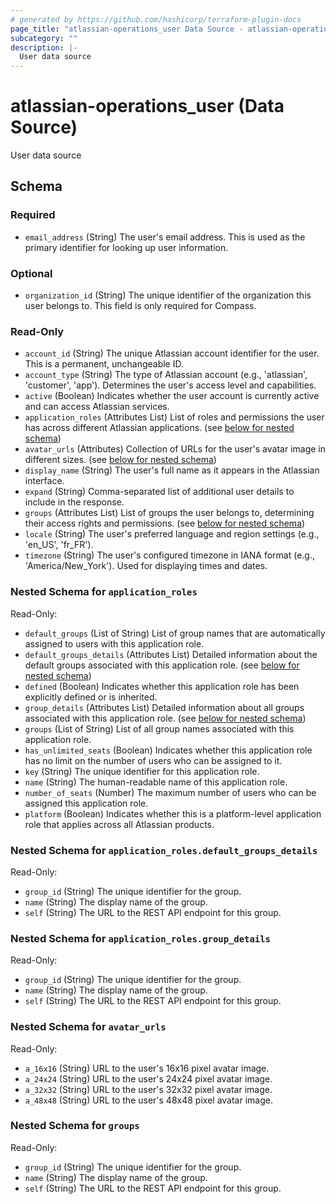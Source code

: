 ```yaml
---
# generated by https://github.com/hashicorp/terraform-plugin-docs
page_title: "atlassian-operations_user Data Source - atlassian-operations"
subcategory: ""
description: |-
  User data source
---
```


# atlassian-operations_user (Data Source)

User data source



<!-- schema generated by tfplugindocs -->
## Schema

### Required

- `email_address` (String) The user's email address. This is used as the primary identifier for looking up user information.

### Optional

- `organization_id` (String) The unique identifier of the organization this user belongs to. This field is only required for Compass.

### Read-Only

- `account_id` (String) The unique Atlassian account identifier for the user. This is a permanent, unchangeable ID.
- `account_type` (String) The type of Atlassian account (e.g., 'atlassian', 'customer', 'app'). Determines the user's access level and capabilities.
- `active` (Boolean) Indicates whether the user account is currently active and can access Atlassian services.
- `application_roles` (Attributes List) List of roles and permissions the user has across different Atlassian applications. (see [below for nested schema](#nestedatt--application_roles))
- `avatar_urls` (Attributes) Collection of URLs for the user's avatar image in different sizes. (see [below for nested schema](#nestedatt--avatar_urls))
- `display_name` (String) The user's full name as it appears in the Atlassian interface.
- `expand` (String) Comma-separated list of additional user details to include in the response.
- `groups` (Attributes List) List of groups the user belongs to, determining their access rights and permissions. (see [below for nested schema](#nestedatt--groups))
- `locale` (String) The user's preferred language and region settings (e.g., 'en_US', 'fr_FR').
- `timezone` (String) The user's configured timezone in IANA format (e.g., 'America/New_York'). Used for displaying times and dates.

<a id="nestedatt--application_roles"></a>
### Nested Schema for `application_roles`

Read-Only:

- `default_groups` (List of String) List of group names that are automatically assigned to users with this application role.
- `default_groups_details` (Attributes List) Detailed information about the default groups associated with this application role. (see [below for nested schema](#nestedatt--application_roles--default_groups_details))
- `defined` (Boolean) Indicates whether this application role has been explicitly defined or is inherited.
- `group_details` (Attributes List) Detailed information about all groups associated with this application role. (see [below for nested schema](#nestedatt--application_roles--group_details))
- `groups` (List of String) List of all group names associated with this application role.
- `has_unlimited_seats` (Boolean) Indicates whether this application role has no limit on the number of users who can be assigned to it.
- `key` (String) The unique identifier for this application role.
- `name` (String) The human-readable name of this application role.
- `number_of_seats` (Number) The maximum number of users who can be assigned this application role.
- `platform` (Boolean) Indicates whether this is a platform-level application role that applies across all Atlassian products.

<a id="nestedatt--application_roles--default_groups_details"></a>
### Nested Schema for `application_roles.default_groups_details`

Read-Only:

- `group_id` (String) The unique identifier for the group.
- `name` (String) The display name of the group.
- `self` (String) The URL to the REST API endpoint for this group.


<a id="nestedatt--application_roles--group_details"></a>
### Nested Schema for `application_roles.group_details`

Read-Only:

- `group_id` (String) The unique identifier for the group.
- `name` (String) The display name of the group.
- `self` (String) The URL to the REST API endpoint for this group.



<a id="nestedatt--avatar_urls"></a>
### Nested Schema for `avatar_urls`

Read-Only:

- `a_16x16` (String) URL to the user's 16x16 pixel avatar image.
- `a_24x24` (String) URL to the user's 24x24 pixel avatar image.
- `a_32x32` (String) URL to the user's 32x32 pixel avatar image.
- `a_48x48` (String) URL to the user's 48x48 pixel avatar image.


<a id="nestedatt--groups"></a>
### Nested Schema for `groups`

Read-Only:

- `group_id` (String) The unique identifier for the group.
- `name` (String) The display name of the group.
- `self` (String) The URL to the REST API endpoint for this group.
